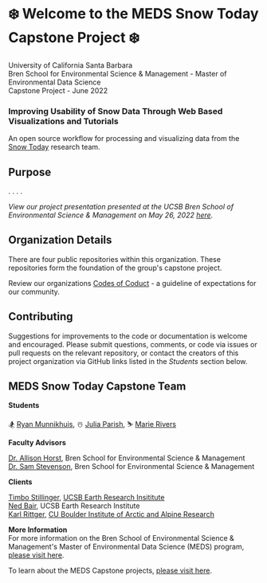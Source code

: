 # ❄️ Welcome to the MEDS Snow Today Capstone Project ❄️

University of California Santa Barbara<br>
Bren School for Environmental Science & Management - Master of Environmental Data Science <br>
Capstone Project - June 2022

### Improving Usability of Snow Data Through Web Based Visualizations and Tutorials
An open source workflow for processing and visualizing data from the [Snow Today](https://nsidc.org/reports/snow-today) research team. 

## Purpose

.
.
.
.


*View our project presentation presented at the UCSB Bren School of Environmental Science & Management on May 26, 2022 [here](https://docs.google.com/presentation/d/e/2PACX-1vSTkyZ4s4HSoEGj-ChDFdXMSpLMUVMtDysy-05QCkDtOm3_xyc7wBcae3zqllXPxSlb46HSGXOvewi7/pub?start=false&loop=false&delayms=3000).*

## Organization Details

There are four public repositories within this organization. These repositories form the foundation of the group's capstone project. 

Review our organizations [Codes of Coduct](https://github.com/MEDSsnowtoday/.github/blob/main/CODE_OF_CONDUCT.md) - a guideline of expectations for our community.

## Contributing

Suggestions for improvements to the code or documentation is welcome and encouraged. Please submit questions, comments, or code via issues or pull requests on the relevant repository, or contact the creators of this project organization via GitHub links listed in the *Students* section below. 

## MEDS Snow Today Capstone Team

**Students**

🏂 [Ryan Munnikhuis](https://github.com/RyanMunnikhuis), ☃️ [Julia Parish](https://github.com/juliaparish), ⛷️ [Marie Rivers](https://github.com/marierivers)

**Faculty Advisors**

[Dr. Allison Horst](https://github.com/allisonhorst), Bren School for Environmental Science & Management<br>
[Dr. Sam Stevenson](https://github.com/samanthastevenson), Bren School for Environmental Science & Management

**Clients**

[Timbo Stillinger](https://github.com/Timbo-Stillinger), [UCSB Earth Research Insititute](https://www.eri.ucsb.edu/)<br>
[Ned Bair](https://github.com/edwardbair), UCSB Earth Research Institute<br>
[Karl Rittger](https://github.com/krittger), [CU Boulder Institute of Arctic and Alpine Research](https://instaar.colorado.edu/)

**More Information** <br>
For more information on the Bren School of Environmental Science & Management's Master of Environmental Data Science (MEDS) program, [please visit here](https://bren.ucsb.edu/masters-programs/master-environmental-data-science).

To learn about the MEDS Capstone projects, [please visit here](https://bren.ucsb.edu/masters-programs/master-environmental-data-science/meds-capstone-projects).


